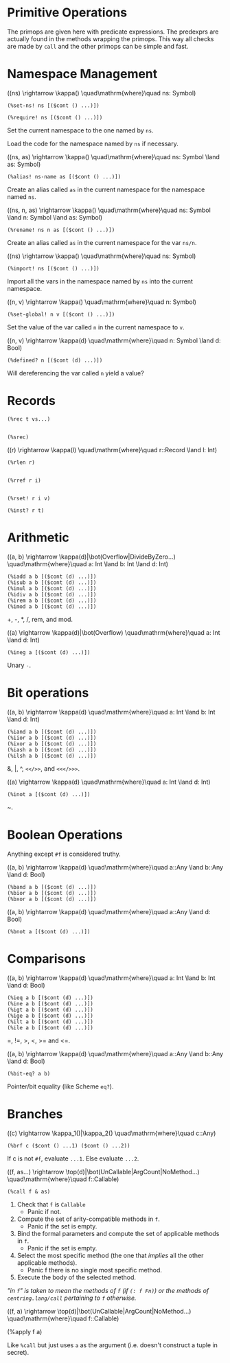 # Primitive Operations

The primops are given here with predicate expressions. The predexprs are
actually found in the methods wrapping the primops. This way all checks are made
by `call` and the other primops can be simple and fast.

# Namespace Management

\((ns) \rightarrow \kappa() \quad\mathrm{where}\quad ns: Symbol\)

    (%set-ns! ns [($cont () ...)])

    (%require! ns [($cont () ...)])
Set the current namespace to the one named by `ns`.

Load the code for the namespace named by `ns` if necessary.
<!-- What does 'necessary' mean? When it hasn't been loaded yet? When the file
has changed on disk? -->

\((ns, as) \rightarrow \kappa()
  \quad\mathrm{where}\quad ns: Symbol \land as: Symbol\)

    (%alias! ns-name as [($cont () ...)])
Create an alias called `as` in the current namespace for the namespace named `ns`.

\((ns, n, as) \rightarrow \kappa()
  \quad\mathrm{where}\quad ns: Symbol \land n: Symbol \land as: Symbol\)

    (%rename! ns n as [($cont () ...)])
Create an alias called `as` in the current namespace for the var `ns/n`.

\((ns) \rightarrow \kappa() \quad\mathrm{where}\quad ns: Symbol\)

    (%import! ns [($cont () ...)])
Import all the vars in the namespace named by `ns` into the current namespace.

\((n, v) \rightarrow \kappa() \quad\mathrm{where}\quad n: Symbol\)

    (%set-global! n v [($cont () ...)])
Set the value of the var called `n` in the current namespace to `v`.

\((n, v) \rightarrow \kappa(d)
  \quad\mathrm{where}\quad n: Symbol \land d: Bool\)

    (%defined? n [($cont (d) ...)])

Will dereferencing the var called `n` yield a value?

<!-- These should probably say `(? (unqualified-symbol? ns-name))` or sth. -->
<!-- Need to address public/private and syntax/runtime distinctions -->

# Records

    (%rec t vs...)


    (%srec)

\((r) \rightarrow \kappa(l) \quad\mathrm{where}\quad r::Record \land l: Int\)

    (%rlen r)


    (%rref r i)


    (%rset! r i v)

    (%inst? r t)

# Arithmetic

\((a, b) \rightarrow \kappa(d)|\bot(Overflow|DivideByZero...)
  \quad\mathrm{where}\quad a: Int \land b: Int \land d: Int\)

    (%iadd a b [($cont (d) ...)])
    (%isub a b [($cont (d) ...)])
    (%imul a b [($cont (d) ...)])
    (%idiv a b [($cont (d) ...)])
    (%irem a b [($cont (d) ...)])
    (%imod a b [($cont (d) ...)])

+, -, *, /, rem, and mod.

\((a) \rightarrow \kappa(d)|\bot(Overflow)
  \quad\mathrm{where}\quad a: Int \land d: Int\)

    (%ineg a [($cont (d) ...)])

Unary `-`.

# Bit operations

\((a, b) \rightarrow \kappa(d)
  \quad\mathrm{where}\quad a: Int \land b: Int \land d: Int\)

    (%iand a b [($cont (d) ...)])
    (%iior a b [($cont (d) ...)])
    (%ixor a b [($cont (d) ...)])
    (%iash a b [($cont (d) ...)])
    (%ilsh a b [($cont (d) ...)])

&, |, ^, `<</>>`, and `<<</>>>`.

\((a) \rightarrow \kappa(d)
  \quad\mathrm{where}\quad a: Int \land d: Int\)

    (%inot a [($cont (d) ...)])

~.

# Boolean Operations

Anything except `#f` is considered truthy.

\((a, b) \rightarrow \kappa(d)
  \quad\mathrm{where}\quad a::Any \land b::Any \land d: Bool\)

    (%band a b [($cont (d) ...)])
    (%bior a b [($cont (d) ...)])
    (%bxor a b [($cont (d) ...)])

<!-- Are these actually needed aside from the IR representation of Fn case
 conditions? -->

\((a, b) \rightarrow \kappa(d)
  \quad\mathrm{where}\quad a::Any \land d: Bool\)

    (%bnot a [($cont (d) ...)])

# Comparisons

\((a, b) \rightarrow \kappa(d)
  \quad\mathrm{where}\quad a: Int \land b: Int \land d: Bool\)

    (%ieq a b [($cont (d) ...)])
    (%ine a b [($cont (d) ...)])
    (%igt a b [($cont (d) ...)])
    (%ige a b [($cont (d) ...)])
    (%ilt a b [($cont (d) ...)])
    (%ile a b [($cont (d) ...)])

=, !=, >, <, >= and <=.

\((a, b) \rightarrow \kappa(d)
  \quad\mathrm{where}\quad a::Any \land b::Any \land d: Bool\)

    (%bit-eq? a b)

Pointer/bit equality (like Scheme `eq?`).

# Branches

\((c) \rightarrow \kappa_1()|\kappa_2()
  \quad\mathrm{where}\quad c::Any\)

    (%brf c ($cont () ...1) ($cont () ...2))

If c is not `#f`, evaluate `...1`. Else evaluate `...2`.

\((f, as...) \rightarrow \top(d)|\bot(UnCallable|ArgCount|NoMethod...)
  \quad\mathrm{where}\quad f::Callable\)

    (%call f & as)

1. Check that `f` is `Callable`
    * Panic if not.
2. Compute the set of arity-compatible methods in `f`.
    * Panic if the set is empty.
3. Bind the formal parameters and compute the set of applicable methods in `f`.
    * Panic if the set is empty.
4. Select the most specific method (the one that *implies* all the other
   applicable methods).
    * Panic f there is no single most specific method.
5. Execute the body of the selected method.

*"in `f`" is taken to mean the methods of `f` (if `(: f Fn)`) or the methods of
  `centring.lang/call` pertaining to `f` otherwise.*

\((f, a) \rightarrow \top(d)|\bot(UnCallable|ArgCount|NoMethod...)
  \quad\mathrm{where}\quad f::Callable\)

   (%apply f a)

Like `%call` but just uses `a` as the argument (i.e. doesn't construct a tuple
in secret).